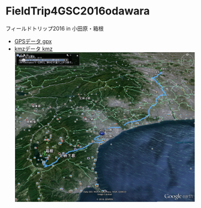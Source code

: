# FieldTrip4GSC2016odawara
フィールドトリップ2016 in 小田原・箱根


- [GPSデータ gpx](https://github.com/gsc-aoyama/FieldTrip4GSC2016odawara/blob/master/FieldTrip2016-06-12_odawara.gpx)
- [kmzデータ kmz](https://github.com/mihokagaya/FieldTrip4GSC2016odawara/blob/master/GPS%20device.kmz)
![スクリーンキャプチャ](https://github.com/mihokagaya/FieldTrip4GSC2016odawara/blob/master/hakone.png)
